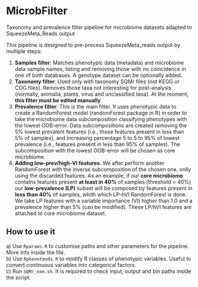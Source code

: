 # MicrobFilter
Taxonomy and prevalence filter pipeline for microbiome datasets adapted to SqueezeMeta_Reads output

This pipeline is designed to pre-process SqueezeMeta_reads output by multiple steps:

1) **Samples filter**: Matches phenotypic data (metadata) and microbiome data sample names, listing and removing those with no coincidence in one of both databases. A genotype dataset can be optionally added.
2) **Taxonomy filter**: Used only with taxonomy SQMr files (not KEGG or COG files). Removes those taxa not interesting for post-analysis (normally, animalia, plants, virus and unclassified taxa). At the moment, **this filter must be edited manually**.
3) **Prevalence filter**: This is the main filter. It uses phenotypic data to create a RandomForest model (randomForest package in R) in order to take the microbiome data subcomposition classifying phenotypes with the lowest OOB-error. Data subcompositions are created removing the 5% lowest prevalent features (i.e., those features present in less than 5% of samples), and increasing percentage 5 to 5 to 95% of lowest prevalence (i.e., features present in less than 95% of samples). The subcomposition with the lowest OOB-error will be chosen as core microbiome.
4) **Adding low-prev/high-VI features**: We after perform another RandomForest with the inverse subcomposition of the chosen one, onlly using the discarded features. As an example, if our **core microbiome** contains features present **at least in 40%** of samples (threshold = 40%) our **low-prevalence (LP)** subset will be composed by features present in **less than 40%** of samples, whith which LP-hVI RandomForest is done. We take LP features with a variable importance (VI) higher than 1.0 and a prevalence higher than 5% (can be modified). These LP/hVI features are attached to core microbiome dataset.

## How to use it

a) Use `Rparams.R` to customise paths and other parameters for the pipeline. More info inside the file.  
b) Use `Rphenotmods.R` to modify R classes of phenotypic variables. Useful to convert continuous variables into categorical factors.  
c) Run `SQMr_exe.sh`. It is required to check input, output and bin paths inside the script.
